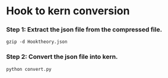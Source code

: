 # Hook to kern conversion

### Step 1: Extract the json file from the compressed file. 

~~~
gzip -d Hooktheory.json
~~~


### Step 2: Convert the json file into kern.

~~~
python convert.py
~~~
